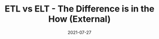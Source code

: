 ---
title: ETL vs ELT - The Difference is in the How (External)
date: 2021-07-27
path: https://blog.panoply.io/etl-vs-elt-the-difference-is-in-the-how
excerpt: In this post, we'll look into what marks the difference between ETL and ELT processes.
image: https://user-images.githubusercontent.com/10103699/151209779-b867c4b0-9b92-457a-a08e-2b1ea8142d78.png
tags: 
    - ELT
    - Data Integration
---
